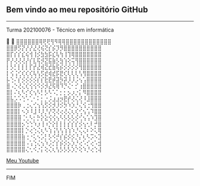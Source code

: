 <h2> Bem vindo ao meu repositório GitHub</h2>
<hr>
Turma 202100076 - Técnico em informática

👏 👏
⣿⣿⣿⣿⣿⣿⢿⢟⢟⢻⠻⢿⢿⣿⣿⣿⣿⣿⣿⣿⣿⣿⣿⣿⣿
⣿⣿⡿⡫⡝⡜⡜⣜⢜⢮⢝⡎⡮⡹⡻⣿⣿⣿⣿⣿⣿⣿⣿⣿⣿
⣿⡏⡎⡎⣎⢮⢺⢸⡪⣳⣳⡯⣎⢧⢳⢸⢹⢿⣿⣿⣿⣿⣿⣿⣿
⡟⡜⢜⢜⢜⡜⡎⣇⢯⡺⣝⣯⣷⡣⣳⢱⢕⢭⢻⣿⣿⣿⣿⣿⣿
⡇⡣⡃⡇⡇⡇⡏⡞⣜⢾⣝⣞⣷⢯⡮⡪⡪⡪⡪⢻⣿⣿⣿⣿⣿
⡇⢪⢨⢊⢎⢎⢎⢧⢣⡫⣞⢾⣞⡯⣟⢎⢇⢇⢇⢣⢻⣿⣿⣿⣿
⡧⢑⠌⡎⡪⡪⡪⡪⡎⡎⣗⣟⡾⣽⡳⡽⡸⡸⡨⢢⢡⣿⣿⣿⣿
⣿⠠⡑⢜⢌⢎⢪⢪⠪⡪⡺⣜⢯⢿⠹⡙⢌⠂⡊⢰⣿⣿⣿⣿⣿
⣿⡇⠌⢆⠣⡊⢎⢢⠣⡃⡣⠣⠡⡁⡂⡂⡢⡰⡐⡅⠻⣿⣿⣿⣿
⣿⣧⡡⠡⢑⠡⢁⠂⠅⡂⡐⡨⣰⣰⡲⣟⡞⢜⢌⢜⠸⣸⣿⣿⣿
⣿⣿⣿⡷⢀⢐⢄⢊⢢⢣⡫⡪⡺⡸⡪⡳⠱⡱⡘⢌⢪⢐⢻⣿⣿
⣿⣿⣿⡇⠢⡱⠸⣸⠸⡸⡘⡜⢝⢜⢔⢜⢌⢆⢎⢊⢢⢡⠹⣿⣿
⣿⣿⣿⣿⢈⢂⠣⡂⡓⡕⣕⢪⢪⢢⠣⡣⡣⡣⡪⢊⢢⢡⠱⣹⣿
⣿⣿⣿⣿⡢⢑⢑⠱⡰⢸⠰⡑⡕⡇⡇⡇⡎⡎⡎⡪⢢⢂⠇⡚⣿
⣿⣿⣿⣿⡇⡑⢔⢑⢌⢆⠣⢱⢨⢣⢣⢱⢱⠱⡘⢌⢌⠆⠕⢅⢿
⣿⣿⣿⣿⣷⢐⠐⢅⠢⡡⡃⡣⠪⡚⡎⡮⡪⡪⡘⡌⢆⠣⡩⠢⣹
⣿⣿⣿⣿⣿⠠⢡⢑⢌⢢⠱⡨⡊⡎⡮⡪⡢⡱⡘⢔⠡⡊⢔⠡⣺
⣿⣿⣿⣿⣿⢌⢂⠪⡐⡅⢕⢌⢆⢣⡣⡣⡣⡱⡑⢕⠱⡘⢔⢑⢼

[Meu Youtube](https://www.youtube.com/)

<hr>
FIM

<!---
zclozethedoor/zclozethedoor is a ✨ special ✨ repository because its `README.md` (this file) appears on your GitHub profile.
You can click the Preview link to take a look at your changes.
--->
